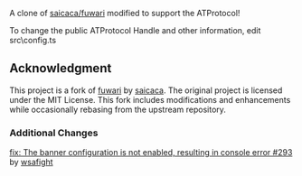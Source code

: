 A clone of [saicaca/fuwari](https://github.com/saicaca/fuwari) modified to support the ATProtocol!

To change the public ATProtocol Handle and other information, edit src\config.ts

## Acknowledgment

This project is a fork of [fuwari](https://github.com/saicaca/fuwari) by
[saicaca](https://github.com/saicaca). The original project is licensed under the MIT License. This
fork includes modifications and enhancements while occasionally rebasing from the upstream
repository.

### Additional Changes

[fix: The banner configuration is not enabled, resulting in console error #293](https://github.com/saicaca/fuwari/pull/293)
by [wsafight](https://github.com/wsafight)
